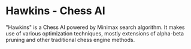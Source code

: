 # Hawkins - Chess AI
"Hawkins" is a Chess AI powered by Minimax search algorithm. It makes use of various optimization techniques, mostly extensions of alpha-beta pruning and other traditional chess engine methods.

